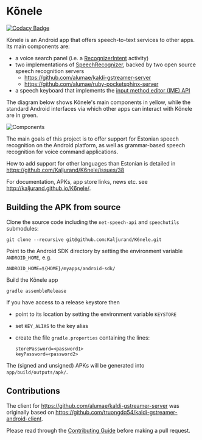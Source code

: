 Kõnele
======

[![Codacy Badge](https://api.codacy.com/project/badge/grade/b15968aa0a524d2986ba5deac6801196)](https://www.codacy.com/app/kaljurand/K6nele)

Kõnele is an Android app that offers speech-to-text services to other apps.
Its main components are:

  - a voice search panel (i.e. a [RecognizerIntent](http://developer.android.com/reference/android/speech/RecognizerIntent.html) activity)
  - two implementations of [SpeechRecognizer](http://developer.android.com/reference/android/speech/SpeechRecognizer.html), backed by two open source speech recognition servers
    - <https://github.com/alumae/kaldi-gstreamer-server>
    - <https://github.com/alumae/ruby-pocketsphinx-server>
  - a speech keyboard that implements the [input method editor (IME) API](http://developer.android.com/reference/android/inputmethodservice/InputMethodService.html)

The diagram below shows Kõnele's main components in yellow, while the standard Android interfaces via which other apps can interact with Kõnele are in green.

![Components](https://rawgithub.com/Kaljurand/K6nele/master/docs/components.dot.svg)

The main goals of this project is to offer support for Estonian speech recognition on the
Android platform, as well as grammar-based speech recognition for voice command applications.

How to add support for other languages than Estonian is detailed in https://github.com/Kaljurand/K6nele/issues/38

For documentation, APKs, app store links, news etc. see <http://kaljurand.github.io/K6nele/>.


Building the APK from source
----------------------------

Clone the source code including the `net-speech-api` and `speechutils` submodules:

    git clone --recursive git@github.com:Kaljurand/K6nele.git


Point to the Android SDK directory by setting the environment variable
`ANDROID_HOME`, e.g.

    ANDROID_HOME=${HOME}/myapps/android-sdk/


Build the Kõnele app

    gradle assembleRelease


If you have access to a release keystore then

  - point to its location by setting the environment variable `KEYSTORE`
  - set `KEY_ALIAS` to the key alias
  - create the file `gradle.properties` containing the lines:

        storePassword=<password1>
        keyPassword=<password2>


The (signed and unsigned) APKs will be generated into `app/build/outputs/apk/`.


Contributions
-------------

The client for <https://github.com/alumae/kaldi-gstreamer-server>
was originally based on <https://github.com/truongdq54/kaldi-gstreamer-android-client>.

Please read through the [Contributing Guide](CONTRIBUTING.md) before making a pull request.
